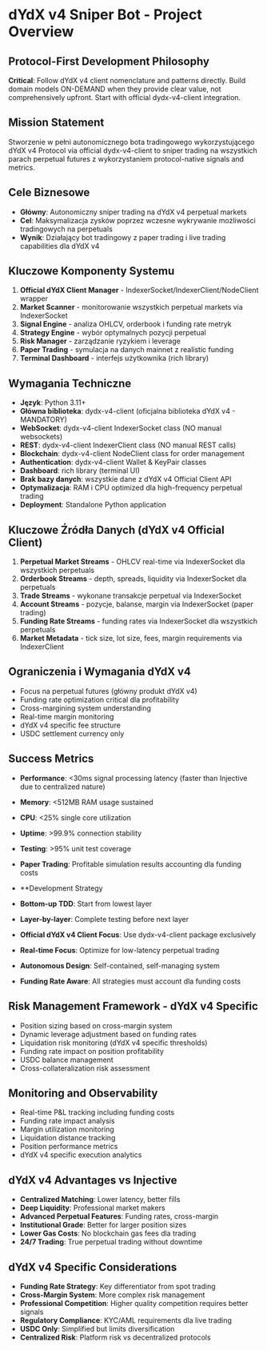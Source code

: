 # dYdX v4 Sniper Bot - Project Overview

## Protocol-First Development Philosophy
**Critical**: Follow dYdX v4 client nomenclature and patterns directly. Build domain models ON-DEMAND when they provide clear value, not comprehensively upfront. Start with official dydx-v4-client integration.

## Mission Statement
Stworzenie w pełni autonomicznego bota tradingowego wykorzystującego dYdX v4 Protocol via official dydx-v4-client to sniper trading na wszystkich parach perpetual futures z wykorzystaniem protocol-native signals and metrics.

## Cele Biznesowe
- **Główny**: Autonomiczny sniper trading na dYdX v4 perpetual markets
- **Cel**: Maksymalizacja zysków poprzez wczesne wykrywanie możliwości tradingowych na perpetuals
- **Wynik**: Działający bot tradingowy z paper trading i live trading capabilities dla dYdX v4

## Kluczowe Komponenty Systemu
1. **Official dYdX Client Manager** - IndexerSocket/IndexerClient/NodeClient wrapper
2. **Market Scanner** - monitorowanie wszystkich perpetual markets via IndexerSocket
3. **Signal Engine** - analiza OHLCV, orderbook i funding rate metryk
4. **Strategy Engine** - wybór optymalnych pozycji perpetual
5. **Risk Manager** - zarządzanie ryzykiem i leverage
6. **Paper Trading** - symulacja na danych mainnet z realistic funding
7. **Terminal Dashboard** - interfejs użytkownika (rich library)

## Wymagania Techniczne
- **Język**: Python 3.11+
- **Główna biblioteka**: dydx-v4-client (oficjalna biblioteka dYdX v4 - MANDATORY)
- **WebSocket**: dydx-v4-client IndexerSocket class (NO manual websockets)
- **REST**: dydx-v4-client IndexerClient class (NO manual REST calls)
- **Blockchain**: dydx-v4-client NodeClient class for order management
- **Authentication**: dydx-v4-client Wallet & KeyPair classes
- **Dashboard**: rich library (terminal UI)
- **Brak bazy danych**: wszystkie dane z dYdX v4 Official Client API
- **Optymalizacja**: RAM i CPU optimized dla high-frequency perpetual trading
- **Deployment**: Standalone Python application

## Kluczowe Źródła Danych (dYdX v4 Official Client)
1. **Perpetual Market Streams** - OHLCV real-time via IndexerSocket dla wszystkich perpetuals
2. **Orderbook Streams** - depth, spreads, liquidity via IndexerSocket dla perpetuals
3. **Trade Streams** - wykonane transakcje perpetual via IndexerSocket
4. **Account Streams** - pozycje, balanse, margin via IndexerSocket (paper trading)
5. **Funding Rate Streams** - funding rates via IndexerSocket dla wszystkich perpetuals
6. **Market Metadata** - tick size, lot size, fees, margin requirements via IndexerClient

## Ograniczenia i Wymagania dYdX v4
- Focus na perpetual futures (główny produkt dYdX v4)
- Funding rate optimization critical dla profitability
- Cross-margining system understanding
- Real-time margin monitoring
- dYdX v4 specific fee structure
- USDC settlement currency only

## Success Metrics
- **Performance**: <30ms signal processing latency (faster than Injective due to centralized nature)
- **Memory**: <512MB RAM usage sustained
- **CPU**: <25% single core utilization
- **Uptime**: >99.9% connection stability
- **Testing**: >95% unit test coverage
- **Paper Trading**: Profitable simulation results accounting dla funding costs

- **Development Strategy
- **Bottom-up TDD**: Start from lowest layer
- **Layer-by-layer**: Complete testing before next layer
- **Official dYdX v4 Client Focus**: Use dydx-v4-client package exclusively
- **Real-time Focus**: Optimize for low-latency perpetual trading
- **Autonomous Design**: Self-contained, self-managing system
- **Funding Rate Aware**: All strategies must account dla funding costs

## Risk Management Framework - dYdX v4 Specific
- Position sizing based on cross-margin system
- Dynamic leverage adjustment based on funding rates
- Liquidation risk monitoring (dYdX v4 specific thresholds)
- Funding rate impact on position profitability
- USDC balance management
- Cross-collateralization risk assessment

## Monitoring and Observability
- Real-time P&L tracking including funding costs
- Funding rate impact analysis
- Margin utilization monitoring
- Liquidation distance tracking
- Position performance metrics
- dYdX v4 specific execution analytics

## dYdX v4 Advantages vs Injective
- **Centralized Matching**: Lower latency, better fills
- **Deep Liquidity**: Professional market makers
- **Advanced Perpetual Features**: Funding rates, cross-margin
- **Institutional Grade**: Better for larger position sizes
- **Lower Gas Costs**: No blockchain gas fees dla trading
- **24/7 Trading**: True perpetual trading without downtime

## dYdX v4 Specific Considerations
- **Funding Rate Strategy**: Key differentiator from spot trading
- **Cross-Margin System**: More complex risk management
- **Professional Competition**: Higher quality competition requires better signals
- **Regulatory Compliance**: KYC/AML requirements dla live trading
- **USDC Only**: Simplified but limits diversification
- **Centralized Risk**: Platform risk vs decentralized protocols
